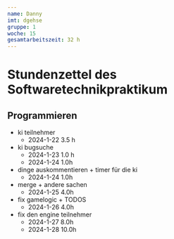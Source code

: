 ```yaml
---
name: Danny
imt: dgehse
gruppe: 1
woche: 15
gesamtarbeitszeit: 32 h
---
```


# Stundenzettel des Softwaretechnikpraktikum
  
## Programmieren
- ki teilnehmer
    - 2024-1-22 3.5 h
- ki bugsuche
    - 2024-1-23 1.0 h
    - 2024-1-24 1.0h
- dinge auskommentieren + timer für die ki
    - 2024-1-24 1.0h
- merge + andere sachen
    - 2024-1-25 4.0h
- fix gamelogic + TODOS
    - 2024-1-26 4.0h
- fix den engine teilnehmer
    - 2024-1-27 8.0h
    - 2024-1-28 10.0h       
